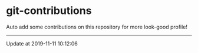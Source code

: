 # git-contributions

Auto add some contributions on this repository for more look-good profile!

---

Update at 2019-11-11 10:12:06
